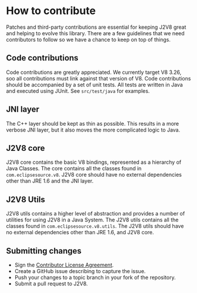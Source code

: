 # How to contribute

Patches and third-party contributions are essential for keeping J2V8 great and
helping to evolve this library. There are a few guidelines that we need
contributors to follow so we have a chance to keep on top of things.

## Code contributions

Code contributions are greatly appreciated. We currently target V8 3.26, soo
all contributions must link against that version of V8. Code contributions
should be accompanied by a set of unit tests. All tests are written in Java
and executed using JUnit. See `src/test/java` for examples.

## JNI layer

The C++ layer should be kept as thin as possible. This results in a more
verbose JNI layer, but it also moves the more complicated logic to Java.

## J2V8 core

J2V8 core contains the basic V8 bindings, represented as a hierarchy of
Java Classes. The core contains all the classes found in `com.eclipsesource.v8`.
J2V8 core should have no external dependencies other than JRE 1.6 and the JNI
layer.

## J2V8 Utils

J2V8 utils contains a higher level of abstraction and provides a number of
utilities for using J2V8 in a Java System. The J2V8 utils contains all
the classes found in `com.eclipsesource.v8.utils`. The J2V8 utils should
have no external dependencies other than JRE 1.6, and J2V8 core.

## Submitting changes

 * Sign the [Contributor License Agreement](https://www.clahub.com/agreements/eclipsesource/J2V8).
 * Create a GitHub issue describing to capture the issue.
 * Push your changes to a topic branch in your fork of the repository.
 * Submit a pull request to J2V8.
